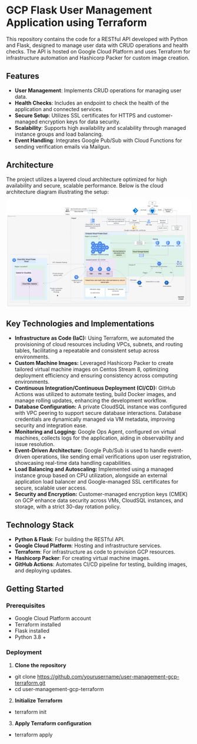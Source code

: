 # GCP Flask User Management Application using Terraform

This repository contains the code for a RESTful API developed with Python and Flask, designed to manage user data with CRUD operations and health checks. The API is hosted on Google Cloud Platform and uses Terraform for infrastructure automation and Hashicorp Packer for custom image creation.



## Features

- **User Management**: Implements CRUD operations for managing user data.
- **Health Checks**: Includes an endpoint to check the health of the application and connected services.
- **Secure Setup**: Utilizes SSL certificates for HTTPS and customer-managed encryption keys for data security.
- **Scalability**: Supports high availability and scalability through managed instance groups and load balancing.
- **Event Handling**: Integrates Google Pub/Sub with Cloud Functions for sending verification emails via Mailgun.

## Architecture

The project utilizes a layered cloud architecture optimized for high availability and secure, scalable performance. Below is the cloud architecture diagram illustrating the setup:

![Cloud Architecture Diagram](Architecture.png)

## Key Technologies and Implementations

- **Infrastructure as Code (IaC):** Using Terraform, we automated the provisioning of cloud resources including VPCs, subnets, and routing tables, facilitating a repeatable and consistent setup across environments.
- **Custom Machine Images:** Leveraged Hashicorp Packer to create tailored virtual machine images on Centos Stream 8, optimizing deployment efficiency and ensuring consistency across computing environments.
- **Continuous Integration/Continuous Deployment (CI/CD):** GitHub Actions was utilized to automate testing, build Docker images, and manage rolling updates, enhancing the development workflow.
- **Database Configuration:** A private CloudSQL instance was configured with VPC peering to support secure database interactions. Database credentials are dynamically managed via VM metadata, improving security and integration ease.
- **Monitoring and Logging:** Google Ops Agent, configured on virtual machines, collects logs for the application, aiding in observability and issue resolution.
- **Event-Driven Architecture:** Google Pub/Sub is used to handle event-driven operations, like sending email verifications upon user registration, showcasing real-time data handling capabilities.
- **Load Balancing and Autoscaling:** Implemented using a managed instance group based on CPU utilization, alongside an external application load balancer and Google-managed SSL certificates for secure, scalable user access.
- **Security and Encryption:** Customer-managed encryption keys (CMEK) on GCP enhance data security across VMs, CloudSQL instances, and storage, with a strict 30-day rotation policy.


## Technology Stack

- **Python & Flask**: For building the RESTful API.
- **Google Cloud Platform**: Hosting and infrastructure services.
- **Terraform**: For infrastructure as code to provision GCP resources.
- **Hashicorp Packer**: For creating virtual machine images.
- **GitHub Actions**: Automates CI/CD pipeline for testing, building images, and deploying updates.


## Getting Started

### Prerequisites

- Google Cloud Platform account
- Terraform installed
- Flask installed
- Python 3.8 +

### Deployment

1. **Clone the repository**

- git clone https://github.com/yourusername/user-management-gcp-terraform.git
- cd user-management-gcp-terraform


2. **Initialize Terraform**

- terraform init


3. **Apply Terraform configuration**

- terraform apply
